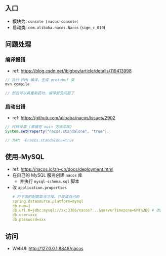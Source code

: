 ## 入口
- 模块为: `console [nacos-console]`
- 启动类: `com.alibaba.nacos.Nacos` (`sign_c_010`)


## 问题处理
### 编译报错
- ref: https://blog.csdn.net/ibigboy/article/details/119413998
```js
// 执行 MVN 编译，生成 protobuf 类
mvn compile

// 然后可以再重新启动，编译就没问题了
```

### 启动出错
- ref: https://github.com/alibaba/nacos/issues/2902
```java
// 代码设置 (直接在 main 方法添加)
System.setProperty("nacos.standalone", "true");

// JVM: -Dnacos.standalone=true
```


## 使用-MySQL
- ref: https://nacos.io/zh-cn/docs/deployment.html
- 在自己的 MySQL 服务创建 `nacos` 库
  - 并执行 `mysql-schema.sql` 脚本
- 改 `application.properties`
  ```yml
  # 将下面的配置取消注释，并改成自己的
  spring.datasource.platform=mysql
  db.num=1
  db.url.0=jdbc:mysql://xx:3306/nacos?...&serverTimezone=GMT%2B8 # 改成东 8 区
  db.user=xxx
  db.password=xxx
  ```


## 访问
- WebUI: http://127.0.0.1:8848/nacos